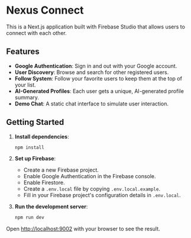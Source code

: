 # Nexus Connect

This is a Next.js application built with Firebase Studio that allows users to connect with each other.

## Features

- **Google Authentication**: Sign in and out with your Google account.
- **User Discovery**: Browse and search for other registered users.
- **Follow System**: Follow your favorite users to keep them at the top of your list.
- **AI-Generated Profiles**: Each user gets a unique, AI-generated profile summary.
- **Demo Chat**: A static chat interface to simulate user interaction.

## Getting Started

1.  **Install dependencies**:
    ```bash
    npm install
    ```

2.  **Set up Firebase**:
    - Create a new Firebase project.
    - Enable Google Authentication in the Firebase console.
    - Enable Firestore.
    - Create a `.env.local` file by copying `.env.local.example`.
    - Fill in your Firebase project's configuration details in `.env.local`.

3.  **Run the development server**:
    ```bash
    npm run dev
    ```

Open [http://localhost:9002](http://localhost:9002) with your browser to see the result.
